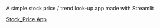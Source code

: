 

A simple stock price / trend look-up app made with Streamlit

<a href="https://www.google.com/](https://ricxian-stock-price-app-myapp-fm3rrl.streamlitapp.com/" target="_blank">Stock_Price App</a>
